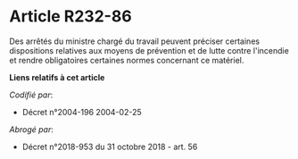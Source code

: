 # Article R232-86

Des arrêtés du ministre chargé du travail peuvent préciser certaines dispositions relatives aux moyens de prévention et de
lutte contre l'incendie et rendre obligatoires certaines normes concernant ce matériel.

**Liens relatifs à cet article**

_Codifié par_:

  - Décret n°2004-196 2004-02-25

_Abrogé par_:

  - Décret n°2018-953 du 31 octobre 2018 - art. 56
